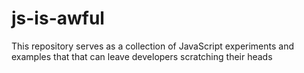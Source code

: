 # js-is-awful
This repository serves as a collection of JavaScript experiments and examples that that can leave developers scratching their heads
